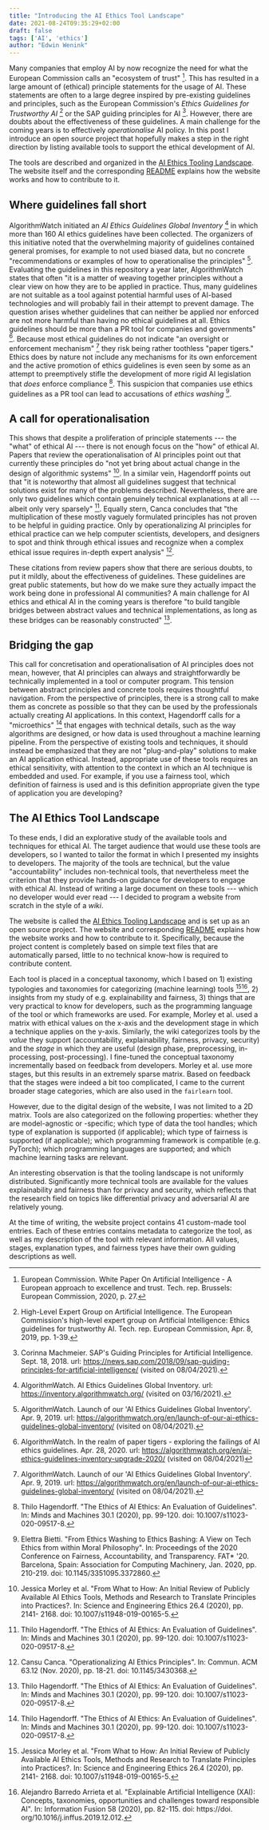 ```yaml
---
title: "Introducing the AI Ethics Tool Landscape"
date: 2021-08-24T09:35:29+02:00
draft: false
tags: ['AI', 'ethics']
author: "Edwin Wenink"
---
```


Many companies that employ AI by now recognize the need for what the European Commission calls an "ecosystem of trust" [^7].
This has resulted in a large amount of (ethical) principle statements for the usage of AI.
These statements are often to a large degree inspired by pre-existing guidelines and principles, such as the European Commission's *Ethics Guidelines for Trustworthy AI* [^9] or the SAP guiding principles for AI [^10].
However, there are doubts about the effectiveness of these guidelines.
A main challenge for the coming years is to effectively *operationalise* AI policy.
In this post I introduce an open source project that hopefully makes a step in the right direction by listing available tools to support the ethical development of AI.

The tools are described and organized in the [AI Ethics Tooling Landscape](https://edwinwenink.github.io/ai-ethics-tool-landscape/).
The website itself and the corresponding [README](https://github.com/EdwinWenink/ai-ethics-tool-landscape/blob/main/README.md) explains how the website works and how to contribute to it.

## Where guidelines fall short

AlgorithmWatch initiated an *AI Ethics Guidelines Global Inventory*
[^1] in which more than 160 AI ethics guidelines have been
collected. The organizers of this initiative noted that the overwhelming
majority of guidelines contained general promises, for example to not
used biased data, but no concrete "recommendations or examples of how to
operationalise the principles" [^3]. Evaluating the
guidelines in this repository a year later, AlgorithmWatch states that
often "it is a matter of weaving together principles without a clear
view on how they are to be applied in practice. Thus, many guidelines
are not suitable as a tool against potential harmful uses of AI-based
technologies and will probably fail in their attempt to prevent damage.
The question arises whether guidelines that can neither be applied nor
enforced are not more harmful than having no ethical guidelines at all.
Ethics guidelines should be more than a PR tool for companies and
governments" [^2]. Because most ethical guidelines do
not indicate "an oversight or enforcement mechanism"
[^3] they risk being rather toothless "paper tigers."
Ethics does by nature not include any mechanisms for its own enforcement
and the active promotion of ethics guidelines is even seen by some as an
attempt to preemptively stifle the development of more rigid AI
legislation that *does* enforce compliance [^8].
This suspicion that companies use ethics guidelines as a PR tool can
lead to accusations of *ethics washing* [^5].

## A call for operationalisation

This shows that despite a proliferation of principle statements --- the
"what" of ethical AI --- there is not enough focus on the "how" of
ethical AI. Papers that review the operationalisation of AI principles point out that currently these principles do "not yet bring
about actual change in the design of algorithmic systems" [^11].
In a similar vein, Hagendorff points out that "it is
noteworthy that almost all guidelines suggest that technical solutions
exist for many of the problems described. Nevertheless, there are only
two guidelines which contain genuinely technical explanations at all ---
albeit only very sparsely" [^8]. Equally stern,
Canca concludes that "the multiplication of these mostly vaguely
formulated principles has not proven to be helpful in guiding practice.
Only by operationalizing AI principles for ethical practice can we help
computer scientists, developers, and designers to spot and think through
ethical issues and recognize when a complex ethical issue requires
in-depth expert analysis" [^6].

These citations from review papers show that there are serious doubts,
to put it mildly, about the effectiveness of guidelines. These
guidelines are great public statements, but how do we make sure they
actually impact the work being done in professional AI communities? A
main challenge for AI ethics and ethical AI in the coming years is
therefore "to build tangible bridges between abstract values and
technical implementations, as long as these bridges can be reasonably
constructed" [^8].

## Bridging the gap

This call for concretisation and operationalisation of AI principles
does not mean, however, that AI principles can always and
straightforwardly be technically implemented in a tool or computer
program. 
This tension between abstract principles and concrete tools requires thoughtful navigation. 
From the perspective of principles, there is a strong call to make them as concrete as possible so that they can
be used by the professionals actually creating AI applications. In this
context, Hagendorff calls for a "microethics" [^8]
that engages with technical details, such as the way algorithms are
designed, or how data is used throughout a machine learning pipeline.
From the perspective of existing tools and techniques, it should instead
be emphasized that they are not "plug-and-play" solutions to make an AI
application ethical. Instead, appropriate use of these tools requires an
ethical sensitivity, with attention to the context in which an AI
technique is embedded and used. For example, if you use a fairness tool,
which definition of fairness is used and is this definition appropriate
given the type of application you are developing?

## The AI Ethics Tool Landscape

To these ends, I did an explorative study of the available tools and techniques for ethical AI. 
The target audience that would use these tools are developers, so I
wanted to tailor the format in which I presented my insights to
developers. The majority of the tools are technical, but the value
"accountability" includes non-technical tools, that nevertheless meet
the criterion that they provide hands-on guidance for developers to
engage with ethical AI. Instead of writing a large document on these
tools --- which no developer would ever read --- I decided to program a
website from scratch in the style of a *wiki*.

The website is called the [AI Ethics Tooling Landscape](https://edwinwenink.github.io/ai-ethics-tool-landscape/) and is set up as an open source project. 
The website and corresponding [README](https://github.com/EdwinWenink/ai-ethics-tool-landscape/blob/main/README.md) explains how the website works and how to contribute to it.
Specifically, because the project content is completely based on simple text files that are automatically parsed, little to no technical know-how is required to contribute content.

Each tool is placed in a conceptual taxonomy, which I based on 1)
existing typologies and taxonomies for categorizing (machine learning)
tools [^11][^4], 2) insights from my study of
e.g. explainability and fairness, 3) things that are very practical to
know for developers, such as the programming language of the tool or
which frameworks are used. For example, Morley et al. used a matrix with
ethical values on the x-axis and the development stage in which a
technique applies on the y-axis. Similarly, the wiki categorizes tools
by the *value* they support (accountability, explainability, fairness,
privacy, security) and the *stage* in which they are useful (design
phase, preprocessing, in-processing, post-processing). I fine-tuned the conceptual taxonomy incrementally based on feedback from developers.
Morley et al. use more stages, but this results in
an extremely sparse matrix. Based on feedback that the stages were
indeed a bit too complicated, I came to the current broader stage
categories, which are also used in the `fairlearn` tool.

However, due to the digital design of the website, I was not limited to
a 2D matrix. Tools are also categorized on the following properties:
whether they are model-agnostic or -specific; which type of data the
tool handles; which type of explanation is supported (if applicable);
which type of fairness is supported (if applicable); which programming
framework is compatible (e.g. PyTorch); which programming languages are
supported; and which machine learning tasks are relevant.

An interesting observation is that the tooling landscape is not
uniformly distributed. Significantly more technical tools are available
for the values explainability and fairness than for privacy and
security, which reflects that the research field on topics like
differential privacy and adversarial AI are relatively young.

At the time of writing, the website project contains 41
custom-made tool entries. Each of these entries contains metadata to
categorize the tool, as well as my description of the tool with relevant
information. All values, stages, explanation types, and fairness types
have their own guiding descriptions as well. 


[^1]: AlgorithmWatch. AI Ethics Guidelines Global Inventory. url: https://inventory.algorithmwatch.org/ (visited on 03/16/2021).
[^2]: AlgorithmWatch. In the realm of paper tigers - exploring the failings of AI ethics guidelines. Apr. 28, 2020. url: https://algorithmwatch.org/en/ai-ethics-guidelines-inventory-upgrade-2020/ (visited on 08/04/2021)
[^3]: AlgorithmWatch. Launch of our 'AI Ethics Guidelines Global Inventory'. Apr. 9, 2019. url: https://algorithmwatch.org/en/launch-of-our-ai-ethics-guidelines-global-inventory/ (visited on 08/04/2021).
[^4]: Alejandro Barredo Arrieta et al. "Explainable Artificial Intelligence (XAI): Concepts, taxonomies, opportunities and challenges toward responsible AI". In: Information Fusion 58 (2020), pp. 82-115. doi: https://doi.
org/10.1016/j.inffus.2019.12.012.
[^5]: Elettra Bietti. "From Ethics Washing to Ethics Bashing: A View on Tech Ethics from within Moral Philosophy". In: Proceedings of the 2020 Conference on Fairness, Accountability, and Transparency. FAT* '20. Barcelona, Spain: Association for Computing Machinery, Jan. 2020, pp. 210-219. doi: 10.1145/3351095.3372860.
[^6]: Cansu Canca. "Operationalizing AI Ethics Principles". In: Commun. ACM 63.12 (Nov. 2020), pp. 18-21. doi: 10.1145/3430368.
[^7]: European Commission. White Paper On Artificial Intelligence - A European approach to excellence and trust. Tech. rep. Brussels: European Commission, 2020, p. 27.
[^8]: Thilo Hagendorff. "The Ethics of AI Ethics: An Evaluation of Guidelines". In: Minds and Machines 30.1 (2020), pp. 99-120. doi: 10.1007/s11023-020-09517-8.
[^9]: High-Level Expert Group on Artificial Intelligence. The European Commission's high-level expert group on Artificial Intelligence: Ethics guidelines for trustworthy AI. Tech. rep. European Commission, Apr. 8, 2019, pp. 1-39.
[^10]: Corinna Machmeier. SAP's Guiding Principles for Artificial Intelligence. Sept. 18, 2018. url: https://news.sap.com/2018/09/sap-guiding-principles-for-artificial-intelligence/ (visited on 08/04/2021).
[^11]: Jessica Morley et al. "From What to How: An Initial Review of Publicly Available AI Ethics Tools, Methods and Research to Translate Principles into Practices?. In: Science and Engineering Ethics 26.4 (2020), pp. 2141- 2168. doi: 10.1007/s11948-019-00165-5.
